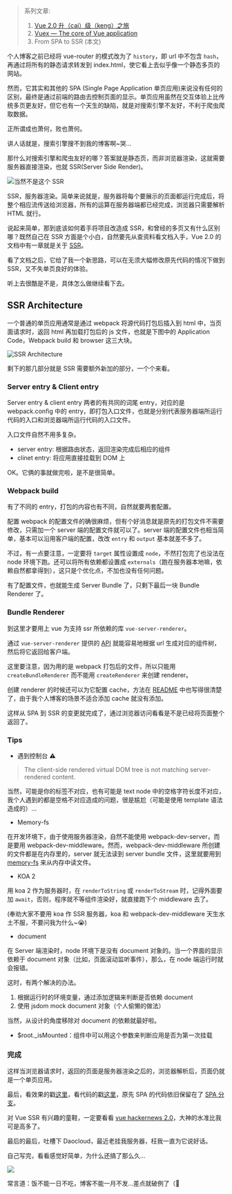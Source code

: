 > 系列文章:
> 
> 1. [Vue 2.0 升（cai）级（keng）之旅](http://discipled.me/posts/troubleshooting-of-upgrading-vue)
> 2. [Vuex — The core of Vue application](http://discipled.me/posts/vuex-core-of-vue-application)
> 3. From SPA to SSR (本文)

个人博客之前已经将 vue-router 的模式改为了 `history`，即 url 中不包含 `hash`，再通过将所有的静态请求转发到 index.html，使它看上去似乎像一个静态多页的网站。

然而，它其实和其他的 SPA (Single Page Application 单页应用)来说没有任何的区别，最终是通过前端的路由去控制页面的显示。单页应用虽然在交互体验上比传统多页更友好，但它也有一个天生的缺陷，就是对搜索引擎不友好，不利于爬虫爬取数据。

正所谓成也萧何，败也萧何。

讲人话就是，搜索引擎搜不到我的博客啊~哭...

那什么对搜索引擎和爬虫友好的哪？答案就是静态页，而非浏览器渲染，这就需要服务器直接渲染，也就 SSR(Server Side Render)。

![当然不是这个 SSR](https://o7nu3cbe9.bkt.clouddn.com/blog/ssr/ssr.jpg) 

SSR，服务器渲染。简单来说就是，服务器将每个要展示的页面都运行完成后，将整个相应流传送给浏览器，所有的运算在服务器端都已经完成，浏览器只需要解析 HTML 就行。

说起来简单，那到底该如何着手将项目改造成 SSR，和曾经的多页又有什么区别哪？既然自己在 SSR 方面是个小白，自然要先从查资料看文档入手，Vue 2.0 的文档中有一章就是关于 [SSR](https://vuejs.org/v2/guide/ssr.html)。

看了文档之后，它给了我一个新思路，可以在无须大幅修改原先代码的情况下做到 SSR，又不失单页良好的体验。

听上去很酷是不是，具体怎么做继续看下去。

## SSR Architecture

一个普通的单页应用通常是通过 webpack 将源代码打包后插入到 html 中，当页面请求时，返回 html 再加载打包后的 js 文件，也就是下图中的 Application Code，Webpack build 和 browser 这三大块。

![SSR Architecture](https://o7nu3cbe9.bkt.clouddn.com/blog/ssr/ssr-architecture.png)

剩下的那几部分就是 SSR 需要额外新加的部分，一个个来看。

### Server entry & Client entry

Server entry & client entry 两者的有共同的词尾 entry，对应的是 webpack.config 中的 entry，即打包入口文件，也就是分别代表服务器端所运行代码的入口和浏览器端所运行代码的入口文件。

入口文件自然不用多复杂。

* server entry: 根据路由状态，返回渲染完成后相应的组件
* clinet entry: 将应用直接挂载到 DOM 上

OK。它俩的事就做完啦，是不是很简单。

### Webpack build

有了不同的 entry，打包的内容也有不同，自然就要两套配置。

配置 webpack 的配置文件的确很麻烦，但有个好消息就是原先的打包文件不需要修改，只需加一个 server 端的配置文件就可以了。server 端的配置文件也相当简单，基本可以沿用客户端的配置，改改 `entry` 和 `output` 基本就差不多了。

不过，有一点要注意，一定要将 `target` 属性设置成 `node`，不然打包完了也没法在 node 环境下跑。还可以将所有依赖都设置成 `externals`（跑在服务器本地嘛，依赖自然都拿得到），这只是个优化点，不加也没有任何问题。

有了配置文件，也就能生成 Server Bundle 了，只剩下最后一块 Bundle Renderer 了。

### Bundle Renderer

到这里才要用上 vue 为支持 ssr 所依赖的库 `vue-server-renderer`。

通过 `vue-server-renderer` 提供的 [API](https://github.com/vuejs/vue/blob/dev/packages/vue-server-renderer/README.md) 就能容易地根据 url 生成对应的组件树，然后将它返回给客户端。

这里要注意，因为用的是 webpack 打包后的文件，所以只能用 `createBundleRenderer` 而不能用 `createRenderer` 来创建 renderer。

创建 renderer 的时候还可以为它配置 cache，方法在 [README](https://github.com/vuejs/vue/blob/dev/packages/vue-server-renderer/README.md) 中也写得很清楚了，由于我个人博客的场景不适合添加 cache 就没有添加。

这样从 SPA 到 SSR 的变更就完成了，通过浏览器访问看看是不是已经将页面整个返回了。

### Tips

* 遇到控制台 ⚠️

> The client-side rendered virtual DOM tree is not matching server-rendered content. 

当然，可能是你的标签不对应，也有可能是 text node 中的空格字符长度不对应，我个人遇到的都是空格不对应造成的问题，很是尴尬（可能是使用 template 语法造成的）...

* Memory-fs

在开发环境下，由于使用服务器渲染，自然不能使用 webpack-dev-server，而是要用 webpack-dev-middleware。然而，webpack-dev-middleware 所创建的文件都是在内存里的，server 就无法读到 server bundle 文件，这里就要用到 [memory-fs](https://github.com/webpack/memory-fs) 来从内存中读文件。

* KOA 2

用 koa 2 作为服务器时，在 `renderToString` 或 `renderToStream` 时，记得外面要加 `await`，否则，程序就不等组件渲染好，就直接跑下个 middleware 去了。

(奉劝大家不要用 koa 作 SSR 服务器，koa 和 webpack-dev-middleware 天生水土不服，不要问我为什么~😭)

* document

在 Server 端渲染时，node 环境下是没有 document 对象的。当一个界面的显示依赖于 document 对象（比如，页面滚动监听事件），那么，在 node 端运行时就会报错。

这时，有两个解决的办法。

1. 根据运行时的环境变量，通过添加逻辑来判断是否依赖 document
2. 使用 jsdom mock document 对象（个人偷懒的做法）

当然，从设计的角度移除对 document 的依赖就最好啦。

* $root._isMounted：组件中可以用这个参数来判断应用是否为第一次挂载

### 完成
这样当浏览器请求时，返回的页面是服务器渲染之后的，浏览器解析后，页面仍就是一个单页应用。

最后，看效果的戳[这里](http://discipled.me/)，看代码的戳[这里](https://github.com/DiscipleD/blog)，原先 SPA 的代码依旧保留在了 [SPA 分支](https://github.com/DiscipleD/blog/tree/SPA)。

对 Vue SSR 有兴趣的童鞋，一定要看看 [vue hackernews 2.0](https://github.com/vuejs/vue-hackernews-2.0)，大神的水准比我可是高多了。

最后的最后，吐槽下 Daocloud，最近老挂我服务器，枉我一直为它说好话。

自己写完，看看感觉好简单，为什么还搞了那么久...

![](https://o7nu3cbe9.bkt.clouddn.com/blog/ssr/transfixed.jpg)

常言道：饭不能一日不吃，博客不能一月不发...差点就破例了（🏃
